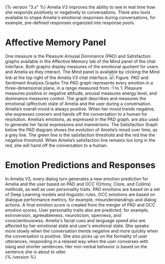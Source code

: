 {% version "3.x" %}
Amelia V3 improves the ability to see in real time how she responds positively or negatively to conversations. There also tools available to shape Amelia's emotional responses during conversations, for example, pre-defined responses organized into response pools.
# Affective Memory Panel
One measure is the Pleasure Arousal Dominance (PAD) and Satisfaction graphs available in the Affective Memory tab of the Mind panel of the chat interface. Both graphs display measures of the emotional quotient for users and Amelia as they interact. The Mind panel is available by clicking the Mind link at the top right of the Amelia V3 chat interface.
![](attachments/11939880/11939881.jpg)
Figure. PAD and Sentiment Analysis Graphs
The PAD graph represents every emotion in a three-dimensional plane, in a range measured from -1 to 1. Pleasure measures positive or negative attitude, arousal measures energy level, and dominance measures control. The graph describes and measures the emotional (affective) state of Amelia and the user during a conversation.
Amelia’s overall mood is always positive. When her mood trends negative, she expresses concern and hands off the conversation to a human for resolution. Amelia’s emotions, as expressed in the PAD graph, are also used to generate her facial expressions and mannerisms.
The Satisfaction Graph below the PAD diagram shows the evolution of Amelia’s mood over time, as a grey line. The green line is the satisfaction threshold and the red line the negative threshold. When Amelia’s satisfaction line remains too long in the red, she will hand off the conversation to a human.
# Emotion Predictions and Responses
In Amelia V3, every dialog turn generates a new emotion prediction for Amelia and the user based on PAD and OCC (Ortony, Clore, and Collins) methods, as well as user personality traits. PAD emotions are based on a set of Deep Learning models and linguistic rules. OCC emotions are based on dialogue performance metrics, for example, misunderstandings and dialog actions. A final emotion score is created from the merger of PAD and OCC emotion scores. User personality traits also are predicted, for example, extroversion, agreeableness, neuroticism, openness, and conscientiousness.
Amelia's facial cues and language speed also are affected by her emotional state and user's emotional state. She speaks more slowly when the conversation trends negative and more quickly when the conversation is positive. She also picks up on the formality of user utterances, responding in a relaxed way when the user converses with slang and shorter sentences. Her non-verbal behavior is based on the sentence she is about to utter.  
{% /version %}
